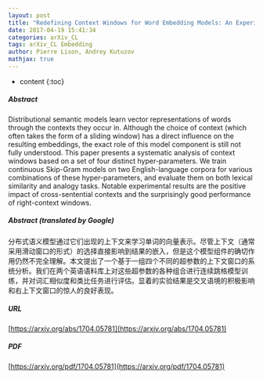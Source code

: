```yaml
---
layout: post
title: "Redefining Context Windows for Word Embedding Models: An Experimental Study"
date: 2017-04-19 15:41:34
categories: arXiv_CL
tags: arXiv_CL Embedding
author: Pierre Lison, Andrey Kutuzov
mathjax: true
---
```


* content
{:toc}

##### Abstract
Distributional semantic models learn vector representations of words through the contexts they occur in. Although the choice of context (which often takes the form of a sliding window) has a direct influence on the resulting embeddings, the exact role of this model component is still not fully understood. This paper presents a systematic analysis of context windows based on a set of four distinct hyper-parameters. We train continuous Skip-Gram models on two English-language corpora for various combinations of these hyper-parameters, and evaluate them on both lexical similarity and analogy tasks. Notable experimental results are the positive impact of cross-sentential contexts and the surprisingly good performance of right-context windows.

##### Abstract (translated by Google)
分布式语义模型通过它们出现的上下文来学习单词的向量表示。尽管上下文（通常采用滑动窗口的形式）的选择直接影响到结果的嵌入，但是这个模型组件的确切作用仍然不完全理解。本文提出了一个基于一组四个不同的超参数的上下文窗口的系统分析。我们在两个英语语料库上对这些超参数的各种组合进行连续跳格模型训练，并对词汇相似度和类比任务进行评估。显着的实验结果是交叉语境的积极影响和右上下文窗口的惊人的良好表现。

##### URL
[https://arxiv.org/abs/1704.05781](https://arxiv.org/abs/1704.05781)

##### PDF
[https://arxiv.org/pdf/1704.05781](https://arxiv.org/pdf/1704.05781)

